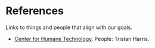 # References

Links to things and people that align with our goals.

- [Center for Humane Technology](http://humanetech.com/). People: Tristan Harris.
